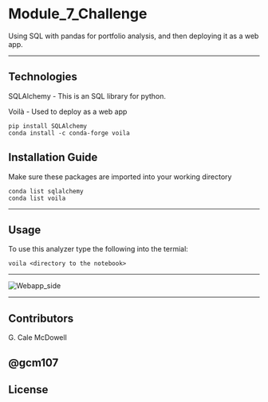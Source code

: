 # Module_7_Challenge
Using SQL with pandas for portfolio analysis, and then deploying it as a web app.


---

## Technologies
SQLAlchemy - This is an SQL library for python.

Voilà - Used to deploy as a web app





```
pip install SQLAlchemy
conda install -c conda-forge voila
```

## Installation Guide

Make sure these packages are imported into your working directory

```
conda list sqlalchemy
conda list voila
```
---

## Usage

To use this analyzer type the following into the termial:
```
voila <directory to the notebook>
```

----


![Webapp_side]('Images/bokeh_plot.png')

----

## Contributors

G. Cale McDowell

@gcm107
---

## License
